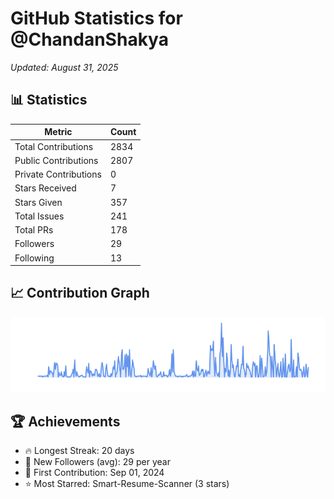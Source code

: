# GitHub Statistics for @ChandanShakya
*Updated: August 31, 2025*

## 📊 Statistics
| Metric | Count |
|--------|--------|
| Total Contributions | 2834 |
| Public Contributions | 2807 |
| Private Contributions | 0 |
| Stars Received | 7 |
| Stars Given | 357 |
| Total Issues | 241 |
| Total PRs | 178 |
| Followers | 29 |
| Following | 13 |

## 📈 Contribution Graph

![Contribution Graph](./contribution_graph.png)

## 🏆 Achievements

- 🔥 Longest Streak: 20 days
- 👥 New Followers (avg): 29 per year
- 📅 First Contribution: Sep 01, 2024
- ⭐ Most Starred: Smart-Resume-Scanner (3 stars)
